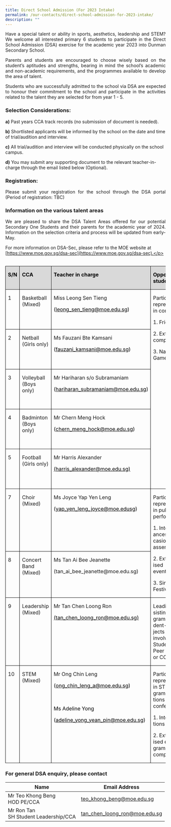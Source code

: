```yaml
---
title: Direct School Admission (For 2023 Intake)
permalink: /our-contacts/direct-school-admission-for-2023-intake/
description: ""
---
```

<p style="text-align: justify;">Have a special talent or ability in sports, aesthetics, leadership and STEM? We welcome all interested primary 6 students to participate in the Direct School Admission (DSA) exercise for the academic year 2023 into Dunman Secondary School.</p>

<p style="text-align: justify;">Parents and students are encouraged to choose wisely based on the student’s aptitudes and strengths, bearing in mind the school’s academic and non-academic requirements, and the programmes available to develop the area of talent.</p>

<p style="text-align: justify;">Students who are successfully admitted to the school via DSA are expected to honour their commitment to the school and participate in the activities related to the talent they are selected for from year 1 - 5.</p>


### Selection Considerations:

<b>a)</b> Past years CCA track records (no submission of document is needed).

<b>b)</b> Shortlisted applicants will be informed by the school on the date and time of trial/audition and interview.

<b>c)</b> All trial/audition and interview will be conducted physically on the school campus.

<b>d)</b> You may submit any supporting document to the relevant teacher-in-charge through the email listed below (Optional).

### Registration:

<p style="text-align: justify;">Please submit your registration for the school through the DSA portal (Period of registration: TBC)</p>

### Information on the various talent areas

<p style="text-align: justify;">  
We are pleased to share the DSA Talent Areas offered for our potential Secondary One Students and their parents for the academic year of 2024. Information on the selection criteria and process will be updated from early-May.

For more information on DSA-Sec, please refer to the MOE website at [https://www.moe.gov.sg/dsa-sec](https://www.moe.gov.sg/dsa-sec).</p>


<table style="undefined;table-layout: fixed; width: 621px">
<colgroup>
<col style="width: 105px">
<col style="width: 300px">
<col style="width: 300px">
</colgroup>
<thead>
  <tr>
  </tr></thead></table><table class="MsoTableGrid" border="1" cellspacing="0" cellpadding="0" style="border-collapse:collapse;border:none;mso-border-alt:solid windowtext .5pt;
 mso-yfti-tbllook:1184;mso-padding-alt:0in 5.4pt 0in 5.4pt">
 <tbody><tr style="mso-yfti-irow:0;mso-yfti-firstrow:yes">
  <td width="37" valign="top" style="width:28.0pt;border:solid windowtext 1.0pt;
  mso-border-alt:solid windowtext .5pt;background:#D9D9D9;mso-background-themecolor:
  background1;mso-background-themeshade:217;padding:0in 5.4pt 0in 5.4pt">
  <p class="MsoNormal"><b><span lang="EN-GB" style="color:black;mso-color-alt:windowtext;
  mso-ansi-language:EN-GB">S/N</span></b><b><span lang="EN-GB" style="mso-ansi-language:
  EN-GB"></span></b></p>
  </td>
  <td width="124" valign="top" style="width:93.25pt;border:solid windowtext 1.0pt;
  border-left:none;mso-border-left-alt:solid windowtext .5pt;mso-border-alt:
  solid windowtext .5pt;background:#D9D9D9;mso-background-themecolor:background1;
  mso-background-themeshade:217;padding:0in 5.4pt 0in 5.4pt">
  <p class="MsoNormal"><b><span lang="EN-GB" style="color:black;mso-color-alt:windowtext;
  mso-ansi-language:EN-GB">CCA</span></b><u><span lang="EN-GB" style="color:black;
  mso-themecolor:text1;mso-ansi-language:EN-GB"></span></u></p>
  </td>
  <td width="258" valign="top" style="width:193.5pt;border:solid windowtext 1.0pt;
  border-left:none;mso-border-left-alt:solid windowtext .5pt;mso-border-alt:
  solid windowtext .5pt;background:#D9D9D9;mso-background-themecolor:background1;
  mso-background-themeshade:217;padding:0in 5.4pt 0in 5.4pt">
  <p class="MsoNormal"><b><span lang="EN-GB" style="color:black;mso-color-alt:windowtext;
  mso-ansi-language:EN-GB">Teacher in charge</span></b><b><span lang="EN-GB" style="mso-ansi-language:EN-GB"></span></b></p>
  </td>
  <td width="204" valign="top" style="width:152.75pt;border:solid windowtext 1.0pt;
  border-left:none;mso-border-left-alt:solid windowtext .5pt;mso-border-alt:
  solid windowtext .5pt;background:#D9D9D9;mso-background-themecolor:background1;
  mso-background-themeshade:217;padding:0in 5.4pt 0in 5.4pt">
  <p class="MsoNormal"><b><span lang="EN-GB" style="color:black;mso-color-alt:windowtext;
  mso-ansi-language:EN-GB">Opportunities For students</span></b><b><span lang="EN-GB" style="mso-ansi-language:EN-GB"></span></b></p>
  </td>
 </tr>
 <tr style="mso-yfti-irow:1">
  <td width="37" valign="top" style="width:28.0pt;border:solid windowtext 1.0pt;
  border-top:none;mso-border-top-alt:solid windowtext .5pt;mso-border-alt:solid windowtext .5pt;
  padding:0in 5.4pt 0in 5.4pt">
  <p class="MsoNormal"><span lang="EN-GB" style="mso-ansi-language:EN-GB">1</span></p>
  </td>
  <td width="124" valign="top" style="width:93.25pt;border-top:none;border-left:
  none;border-bottom:solid windowtext 1.0pt;border-right:solid windowtext 1.0pt;
  mso-border-top-alt:solid windowtext .5pt;mso-border-left-alt:solid windowtext .5pt;
  mso-border-alt:solid windowtext .5pt;padding:0in 5.4pt 0in 5.4pt">
  <p class="MsoNormal"><span lang="EN-GB" style="mso-ansi-language:EN-GB">Basketball
  (Mixed)</span></p>
  </td>
  <td width="258" valign="top" style="width:193.5pt;border-top:none;border-left:
  none;border-bottom:solid windowtext 1.0pt;border-right:solid windowtext 1.0pt;
  mso-border-top-alt:solid windowtext .5pt;mso-border-left-alt:solid windowtext .5pt;
  mso-border-alt:solid windowtext .5pt;padding:0in 5.4pt 0in 5.4pt">
  <p class="MsoNormal"><span lang="EN-GB" style="mso-ansi-language:EN-GB">Miss
  Leong Sen Tieng</span></p>
  <p class="MsoNormal"><span lang="EN-GB" style="color:black;mso-themecolor:text1;
  mso-ansi-language:EN-GB">(</span><a href="mailto:leong_sen_tieng@moe.edu.sg"><span lang="EN-GB" style="color:black;mso-themecolor:text1;mso-ansi-language:EN-GB;
  text-decoration:none;text-underline:none">leong_sen_tieng@moe.edu.sg</span></a><span lang="EN-GB" style="color:black;mso-themecolor:text1;mso-ansi-language:EN-GB">)</span></p>
  <p class="MsoNormal"><span lang="EN-GB" style="mso-ansi-language:EN-GB">&nbsp;</span></p>
  </td>
  <td width="204" rowspan="5" valign="top" style="width:152.75pt;border-top:none;
  border-left:none;border-bottom:solid windowtext 1.0pt;border-right:solid windowtext 1.0pt;
  mso-border-top-alt:solid windowtext .5pt;mso-border-left-alt:solid windowtext .5pt;
  mso-border-alt:solid windowtext .5pt;padding:0in 5.4pt 0in 5.4pt">
  <p class="MsoNormal"><span lang="EN-GB" style="mso-ansi-language:EN-GB">Participation
  and representing school in competitions:</span></p>
  <p class="MsoNormal"><span lang="EN-GB" style="mso-ansi-language:EN-GB">1.
  Friendly matches</span></p>
  <p class="MsoNormal"><span lang="EN-GB" style="mso-ansi-language:EN-GB">2.
  External competitions</span></p>
  <p class="MsoNormal"><span lang="EN-GB" style="mso-ansi-language:EN-GB">3.
  National School Games </span></p>
  </td>
 </tr>
 <tr style="mso-yfti-irow:2">
  <td width="37" valign="top" style="width:28.0pt;border:solid windowtext 1.0pt;
  border-top:none;mso-border-top-alt:solid windowtext .5pt;mso-border-alt:solid windowtext .5pt;
  padding:0in 5.4pt 0in 5.4pt">
  <p class="MsoNormal"><span lang="EN-GB" style="mso-ansi-language:EN-GB">2</span></p>
  </td>
  <td width="124" valign="top" style="width:93.25pt;border-top:none;border-left:
  none;border-bottom:solid windowtext 1.0pt;border-right:solid windowtext 1.0pt;
  mso-border-top-alt:solid windowtext .5pt;mso-border-left-alt:solid windowtext .5pt;
  mso-border-alt:solid windowtext .5pt;padding:0in 5.4pt 0in 5.4pt">
  <p class="MsoNormal"><span lang="EN-GB" style="mso-ansi-language:EN-GB">Netball
  (Girls only)</span></p>
  </td>
  <td width="258" valign="top" style="width:193.5pt;border-top:none;border-left:
  none;border-bottom:solid windowtext 1.0pt;border-right:solid windowtext 1.0pt;
  mso-border-top-alt:solid windowtext .5pt;mso-border-left-alt:solid windowtext .5pt;
  mso-border-alt:solid windowtext .5pt;padding:0in 5.4pt 0in 5.4pt">
  <p class="MsoNormal"><span lang="EN-GB" style="mso-ansi-language:EN-GB">Ms
  Fauzani <span class="SpellE">Bte</span> Kamsani</span></p>
  <p class="MsoNormal"><span lang="EN-GB" style="color:black;mso-themecolor:text1;
  mso-ansi-language:EN-GB">(</span><a href="mailto:fauzani_kamsani@moe.edu.sg"><span lang="EN-GB" style="color:black;mso-themecolor:text1;mso-ansi-language:EN-GB;
  text-decoration:none;text-underline:none">fauzani_kamsani@moe.edu.sg</span></a><span lang="EN-GB" style="color:black;mso-themecolor:text1;mso-ansi-language:EN-GB">)</span></p>
  <p class="MsoNormal"><span lang="EN-GB" style="mso-ansi-language:EN-GB">&nbsp;</span></p>
  </td>
 </tr>
 <tr style="mso-yfti-irow:3">
  <td width="37" valign="top" style="width:28.0pt;border:solid windowtext 1.0pt;
  border-top:none;mso-border-top-alt:solid windowtext .5pt;mso-border-alt:solid windowtext .5pt;
  padding:0in 5.4pt 0in 5.4pt">
  <p class="MsoNormal"><span lang="EN-GB" style="mso-ansi-language:EN-GB">3</span></p>
  </td>
  <td width="124" valign="top" style="width:93.25pt;border-top:none;border-left:
  none;border-bottom:solid windowtext 1.0pt;border-right:solid windowtext 1.0pt;
  mso-border-top-alt:solid windowtext .5pt;mso-border-left-alt:solid windowtext .5pt;
  mso-border-alt:solid windowtext .5pt;padding:0in 5.4pt 0in 5.4pt">
  <p class="MsoNormal"><span lang="EN-GB" style="mso-ansi-language:EN-GB">Volleyball
  (Boys only)</span></p>
  </td>
  <td width="258" valign="top" style="width:193.5pt;border-top:none;border-left:
  none;border-bottom:solid windowtext 1.0pt;border-right:solid windowtext 1.0pt;
  mso-border-top-alt:solid windowtext .5pt;mso-border-left-alt:solid windowtext .5pt;
  mso-border-alt:solid windowtext .5pt;padding:0in 5.4pt 0in 5.4pt">
  <p class="MsoNormal"><span lang="EN-GB" style="mso-ansi-language:EN-GB">Mr
  Hariharan s/o</span><span style="mso-fareast-font-family:&quot;Times New Roman&quot;;
  mso-bidi-font-family:Calibri;mso-bidi-theme-font:minor-latin"> Subramaniam</span><span lang="EN-GB" style="mso-ansi-language:EN-GB"></span></p>
  <p class="MsoNormal"><span lang="EN-GB" style="color:black;mso-themecolor:text1;
  mso-ansi-language:EN-GB">(</span><a href="mailto:hariharan_subramaniam@moe.edu.sg"><span lang="EN-GB" style="color:black;mso-themecolor:text1;mso-ansi-language:EN-GB;text-decoration:
  none;text-underline:none">hariharan_subramaniam@moe.edu.sg</span></a><span lang="EN-GB" style="color:black;mso-themecolor:text1;mso-ansi-language:EN-GB">)</span></p>
  <p class="MsoNormal"><span lang="EN-GB" style="mso-ansi-language:EN-GB">&nbsp;</span></p>
  </td>
 </tr>
 <tr style="mso-yfti-irow:4">
  <td width="37" valign="top" style="width:28.0pt;border:solid windowtext 1.0pt;
  border-top:none;mso-border-top-alt:solid windowtext .5pt;mso-border-alt:solid windowtext .5pt;
  padding:0in 5.4pt 0in 5.4pt">
  <p class="MsoNormal"><span lang="EN-GB" style="mso-ansi-language:EN-GB">4</span></p>
  </td>
  <td width="124" valign="top" style="width:93.25pt;border-top:none;border-left:
  none;border-bottom:solid windowtext 1.0pt;border-right:solid windowtext 1.0pt;
  mso-border-top-alt:solid windowtext .5pt;mso-border-left-alt:solid windowtext .5pt;
  mso-border-alt:solid windowtext .5pt;padding:0in 5.4pt 0in 5.4pt">
  <p class="MsoNormal"><span lang="EN-GB" style="mso-ansi-language:EN-GB">Badminton
  (Boys only)</span></p>
  </td>
  <td width="258" valign="top" style="width:193.5pt;border-top:none;border-left:
  none;border-bottom:solid windowtext 1.0pt;border-right:solid windowtext 1.0pt;
  mso-border-top-alt:solid windowtext .5pt;mso-border-left-alt:solid windowtext .5pt;
  mso-border-alt:solid windowtext .5pt;padding:0in 5.4pt 0in 5.4pt">
  <p class="MsoNormal"><span lang="EN-GB" style="mso-ansi-language:EN-GB">Mr Chern
  Meng Hock</span></p>
  <p class="MsoNormal"><span lang="EN-GB" style="color:black;mso-themecolor:text1;
  mso-ansi-language:EN-GB">(</span><a href="mailto:chern_meng_hock@moe.edu.sg"><span lang="EN-GB" style="color:black;mso-themecolor:text1;mso-ansi-language:EN-GB">chern_meng_hock@moe.edu.sg</span></a><span lang="EN-GB" style="color:black;mso-themecolor:text1;mso-ansi-language:EN-GB">)</span></p>
  <p class="MsoNormal"><span lang="EN-GB" style="mso-ansi-language:EN-GB">&nbsp;</span></p>
  </td>
 </tr>
 <tr style="mso-yfti-irow:5">
  <td width="37" valign="top" style="width:28.0pt;border:solid windowtext 1.0pt;
  border-top:none;mso-border-top-alt:solid windowtext .5pt;mso-border-alt:solid windowtext .5pt;
  padding:0in 5.4pt 0in 5.4pt">
  <p class="MsoNormal"><span lang="EN-GB" style="mso-ansi-language:EN-GB">5</span></p>
  </td>
  <td width="124" valign="top" style="width:93.25pt;border-top:none;border-left:
  none;border-bottom:solid windowtext 1.0pt;border-right:solid windowtext 1.0pt;
  mso-border-top-alt:solid windowtext .5pt;mso-border-left-alt:solid windowtext .5pt;
  mso-border-alt:solid windowtext .5pt;padding:0in 5.4pt 0in 5.4pt">
  <p class="MsoNormal"><span lang="EN-GB" style="mso-ansi-language:EN-GB">Football
  (Girls only)</span></p>
  </td>
  <td width="258" valign="top" style="width:193.5pt;border-top:none;border-left:
  none;border-bottom:solid windowtext 1.0pt;border-right:solid windowtext 1.0pt;
  mso-border-top-alt:solid windowtext .5pt;mso-border-left-alt:solid windowtext .5pt;
  mso-border-alt:solid windowtext .5pt;padding:0in 5.4pt 0in 5.4pt">
  <p class="MsoNormal"><span lang="EN-GB" style="mso-ansi-language:EN-GB">Mr Harris
  Alexander</span></p>
  <p class="MsoNormal"><u><span lang="EN-GB" style="color:black;mso-themecolor:
  text1;mso-ansi-language:EN-GB">(</span></u><a href="mailto:harris_alexander@moe.edu.sg"><span lang="EN-GB" style="color:black;
  mso-themecolor:text1;mso-ansi-language:EN-GB">harris_alexander@moe.edu.sg</span></a><u><span lang="EN-GB" style="color:black;mso-themecolor:text1;mso-ansi-language:EN-GB">)</span></u></p>
  <p class="MsoNormal"><span lang="EN-GB" style="mso-ansi-language:EN-GB">&nbsp;</span></p>
  </td>
 </tr>
 <tr style="mso-yfti-irow:6">
  <td width="37" valign="top" style="width:28.0pt;border:solid windowtext 1.0pt;
  border-top:none;mso-border-top-alt:solid windowtext .5pt;mso-border-alt:solid windowtext .5pt;
  padding:0in 5.4pt 0in 5.4pt">
  <p class="MsoNormal"><span lang="EN-GB" style="mso-ansi-language:EN-GB">7</span></p>
  </td>
  <td width="124" valign="top" style="width:93.25pt;border-top:none;border-left:
  none;border-bottom:solid windowtext 1.0pt;border-right:solid windowtext 1.0pt;
  mso-border-top-alt:solid windowtext .5pt;mso-border-left-alt:solid windowtext .5pt;
  mso-border-alt:solid windowtext .5pt;padding:0in 5.4pt 0in 5.4pt">
  <p class="MsoNormal"><span lang="EN-GB" style="mso-ansi-language:EN-GB">Choir
  (Mixed)</span></p>
  </td>
  <td width="258" valign="top" style="width:193.5pt;border-top:none;border-left:
  none;border-bottom:solid windowtext 1.0pt;border-right:solid windowtext 1.0pt;
  mso-border-top-alt:solid windowtext .5pt;mso-border-left-alt:solid windowtext .5pt;
  mso-border-alt:solid windowtext .5pt;padding:0in 5.4pt 0in 5.4pt">
  <p class="MsoNormal"><span lang="EN-GB" style="mso-ansi-language:EN-GB">Ms Joyce
  Yap Yen Leng</span></p>
  <p class="MsoNormal"><span lang="EN-GB" style="color:black;mso-themecolor:text1;
  mso-ansi-language:EN-GB">(</span><a href="mailto:yap_yen_leng_joyce@moe.edusg"><span lang="EN-GB" style="color:black;mso-themecolor:text1;mso-ansi-language:EN-GB;
  text-decoration:none;text-underline:none">yap_yen_leng_joyce@moe.edusg</span></a><span lang="EN-GB" style="color:black;mso-themecolor:text1;mso-ansi-language:EN-GB">)</span></p>
  <p class="MsoNormal"><span lang="EN-GB" style="mso-ansi-language:EN-GB">&nbsp;</span></p>
  </td>
  <td width="204" rowspan="2" valign="top" style="width:152.75pt;border-top:none;
  border-left:none;border-bottom:solid windowtext 1.0pt;border-right:solid windowtext 1.0pt;
  mso-border-top-alt:solid windowtext .5pt;mso-border-left-alt:solid windowtext .5pt;
  mso-border-alt:solid windowtext .5pt;padding:0in 5.4pt 0in 5.4pt">
  <p class="MsoNormal"><span lang="EN-GB" style="mso-ansi-language:EN-GB">Participating
  and representing school in public performances.</span></p>
  <p class="MsoNormal"><span lang="EN-GB" style="mso-ansi-language:EN-GB">1. Internal
  performances on special occasions and school assembly.</span></p>
  <p class="MsoNormal"><span lang="EN-GB" style="mso-ansi-language:EN-GB">2.
  External organised events/competitions.</span></p>
  <p class="MsoNormal"><span lang="EN-GB" style="mso-ansi-language:EN-GB">3.
  Singapore Youth Festival Presentation </span></p>
  </td>
 </tr>
 <tr style="mso-yfti-irow:7">
  <td width="37" valign="top" style="width:28.0pt;border:solid windowtext 1.0pt;
  border-top:none;mso-border-top-alt:solid windowtext .5pt;mso-border-alt:solid windowtext .5pt;
  padding:0in 5.4pt 0in 5.4pt">
  <p class="MsoNormal"><span lang="EN-GB" style="mso-ansi-language:EN-GB">8</span></p>
  </td>
  <td width="124" valign="top" style="width:93.25pt;border-top:none;border-left:
  none;border-bottom:solid windowtext 1.0pt;border-right:solid windowtext 1.0pt;
  mso-border-top-alt:solid windowtext .5pt;mso-border-left-alt:solid windowtext .5pt;
  mso-border-alt:solid windowtext .5pt;padding:0in 5.4pt 0in 5.4pt">
  <p class="MsoNormal"><span lang="EN-GB" style="mso-ansi-language:EN-GB">Concert
  Band (Mixed)</span></p>
  </td>
  <td width="258" valign="top" style="width:193.5pt;border-top:none;border-left:
  none;border-bottom:solid windowtext 1.0pt;border-right:solid windowtext 1.0pt;
  mso-border-top-alt:solid windowtext .5pt;mso-border-left-alt:solid windowtext .5pt;
  mso-border-alt:solid windowtext .5pt;padding:0in 5.4pt 0in 5.4pt">
  <p class="MsoNormal"><span lang="EN-GB" style="mso-ansi-language:EN-GB">Ms Tan Ai
  Bee Jeanette</span></p>
  <p class="MsoNormal"><span lang="EN-GB" style="mso-ansi-language:EN-GB">(tan_ai_bee_jeanette@moe.edu.sg)</span></p>
  </td>
 </tr>
 <tr style="mso-yfti-irow:8">
  <td width="37" valign="top" style="width:28.0pt;border:solid windowtext 1.0pt;
  border-top:none;mso-border-top-alt:solid windowtext .5pt;mso-border-alt:solid windowtext .5pt;
  padding:0in 5.4pt 0in 5.4pt">
  <p class="MsoNormal"><span lang="EN-GB" style="mso-ansi-language:EN-GB">9</span></p>
  </td>
  <td width="124" valign="top" style="width:93.25pt;border-top:none;border-left:
  none;border-bottom:solid windowtext 1.0pt;border-right:solid windowtext 1.0pt;
  mso-border-top-alt:solid windowtext .5pt;mso-border-left-alt:solid windowtext .5pt;
  mso-border-alt:solid windowtext .5pt;padding:0in 5.4pt 0in 5.4pt">
  <p class="MsoNormal"><span lang="EN-GB" style="mso-ansi-language:EN-GB">Leadership
  (Mixed)</span></p>
  </td>
  <td width="258" valign="top" style="width:193.5pt;border-top:none;border-left:
  none;border-bottom:solid windowtext 1.0pt;border-right:solid windowtext 1.0pt;
  mso-border-top-alt:solid windowtext .5pt;mso-border-left-alt:solid windowtext .5pt;
  mso-border-alt:solid windowtext .5pt;padding:0in 5.4pt 0in 5.4pt">
  <p class="MsoNormal"><span lang="EN-GB" style="mso-ansi-language:EN-GB">Mr Tan
  Chen Loong Ron</span></p>
  <p class="MsoNormal"><u><span lang="EN-GB" style="color:black;mso-themecolor:
  text1;mso-ansi-language:EN-GB">(</span></u><a href="mailto:tan_chen_loong_ron@moe.edu.sg"><span lang="EN-GB" style="color:black;mso-themecolor:text1;mso-ansi-language:EN-GB">tan_chen_loong_ron@moe.edu.sg</span></a><u><span lang="EN-GB" style="color:black;mso-themecolor:text1;mso-ansi-language:EN-GB">)</span></u></p>
  <p class="MsoNormal"><span lang="EN-GB" style="mso-ansi-language:EN-GB">&nbsp;</span></p>
  </td>
  <td width="204" valign="top" style="width:152.75pt;border-top:none;border-left:
  none;border-bottom:solid windowtext 1.0pt;border-right:solid windowtext 1.0pt;
  mso-border-top-alt:solid windowtext .5pt;mso-border-left-alt:solid windowtext .5pt;
  mso-border-alt:solid windowtext .5pt;padding:0in 5.4pt 0in 5.4pt">
  <p class="MsoNormal"><span lang="EN-GB" style="mso-ansi-language:EN-GB">Leading
  and/or assisting in school programmes or student-initiated projects through
  their involvement as a Student Councillor, Peer Support Leader or CCA Leader.</span></p>
  </td>
 </tr>
 <tr style="mso-yfti-irow:9;mso-yfti-lastrow:yes">
  <td width="37" valign="top" style="width:28.0pt;border:solid windowtext 1.0pt;
  border-top:none;mso-border-top-alt:solid windowtext .5pt;mso-border-alt:solid windowtext .5pt;
  padding:0in 5.4pt 0in 5.4pt">
  <p class="MsoNormal"><span lang="EN-GB" style="mso-ansi-language:EN-GB">10</span></p>
  </td>
  <td width="124" valign="top" style="width:93.25pt;border-top:none;border-left:
  none;border-bottom:solid windowtext 1.0pt;border-right:solid windowtext 1.0pt;
  mso-border-top-alt:solid windowtext .5pt;mso-border-left-alt:solid windowtext .5pt;
  mso-border-alt:solid windowtext .5pt;padding:0in 5.4pt 0in 5.4pt">
  <p class="MsoNormal"><span lang="EN-GB" style="mso-ansi-language:EN-GB">STEM
  (Mixed)</span></p>
  </td>
  <td width="258" valign="top" style="width:193.5pt;border-top:none;border-left:
  none;border-bottom:solid windowtext 1.0pt;border-right:solid windowtext 1.0pt;
  mso-border-top-alt:solid windowtext .5pt;mso-border-left-alt:solid windowtext .5pt;
  mso-border-alt:solid windowtext .5pt;padding:0in 5.4pt 0in 5.4pt">
  <p class="MsoNormal"><span lang="EN-GB" style="mso-ansi-language:EN-GB">Mr Ong
  Chin Leng</span></p>
  <p class="MsoNormal"><span style="color:black;mso-themecolor:text1">(</span><a href="mailto:ong_chin_leng_a@moe.edu.sg"><span lang="EN-GB" style="color:black;
  mso-themecolor:text1;mso-ansi-language:EN-GB">ong_chin_leng_a@moe.edu.sg</span></a><span class="MsoHyperlink"><span lang="EN-GB" style="color:black;mso-themecolor:text1;
  mso-ansi-language:EN-GB;text-decoration:none;text-underline:none">)</span></span><span lang="EN-GB" style="color:black;mso-themecolor:text1;mso-ansi-language:EN-GB"></span></p>
  <p class="MsoNormal"><span lang="EN-GB" style="color:black;mso-themecolor:text1;
  mso-ansi-language:EN-GB">&nbsp;</span></p>
  <p class="MsoNormal"><span lang="EN-GB" style="color:black;mso-themecolor:text1;
  mso-ansi-language:EN-GB">Ms Adeline Yong</span></p>
  <p class="MsoNormal"><span lang="EN-GB" style="color:black;mso-themecolor:text1;
  mso-ansi-language:EN-GB">(</span><a href="mailto:adeline_yong_yean_pin@moe.edu.sg"><span lang="EN-GB" style="color:black;mso-themecolor:text1;mso-ansi-language:EN-GB;text-decoration:
  none;text-underline:none">adeline_yong_yean_pin@moe.edu.sg</span></a><span lang="EN-GB" style="color:black;mso-themecolor:text1;mso-ansi-language:EN-GB">)</span></p>
  <p class="MsoNormal"><span lang="EN-GB" style="mso-ansi-language:EN-GB">&nbsp;</span></p>
  </td>
  <td width="204" valign="top" style="width:152.75pt;border-top:none;border-left:
  none;border-bottom:solid windowtext 1.0pt;border-right:solid windowtext 1.0pt;
  mso-border-top-alt:solid windowtext .5pt;mso-border-left-alt:solid windowtext .5pt;
  mso-border-alt:solid windowtext .5pt;padding:0in 5.4pt 0in 5.4pt">
  <p class="MsoNormal"><span lang="EN-GB" style="mso-ansi-language:EN-GB">Participating
  and representing school in STEM programmes, <span class="GramE">competitions</span>
  and conferences.</span></p>
  <p class="MsoNormal"><span lang="EN-GB" style="mso-ansi-language:EN-GB">1.
  Internal competitions and showcase.</span></p>
  <p class="MsoNormal"><span lang="EN-GB" style="mso-ansi-language:EN-GB">2.
  External organised events/ programmes/ competitions.</span></p>
  </td>
 </tr>
</tbody></table>



### For general DSA enquiry, please contact



|  Name | Email Address |
| -------- | -------- |
| Mr Teo Khong Beng<br>HOD PE/CCA       | [teo\_khong\_beng@moe.edu.sg](mailto:teo_khong_beng@moe.edu.sg)     |
| Mr Ron Tan<br>SH Student Leadership/CCA     | [tan\_chen\_loong\_ron@moe.edu.sg](mailto:tan_chen_loong_ron@moe.edu.sg)     |